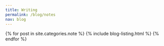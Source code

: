 ```yaml
---
title: Writing
permalink: /blog/notes
nav: blog
---
```


{% for post in site.categories.note %}
{% include blog-listing.html %}
{% endfor %}